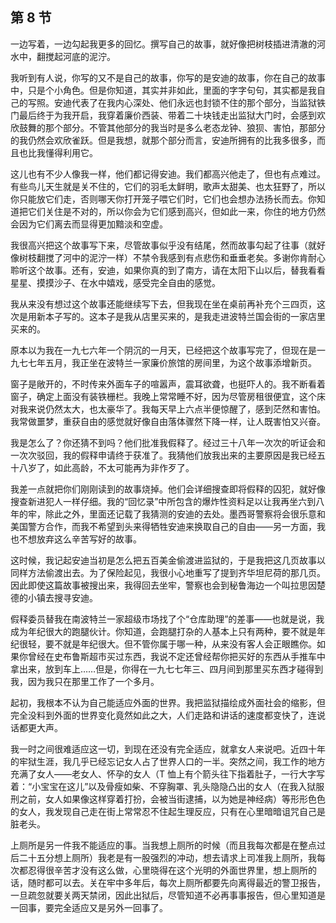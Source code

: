 ## 第 8 节

  一边写着，一边勾起我更多的回忆。撰写自己的故事，就好像把树枝插进清澈的河水中，翻搅起河底的泥泞。

  我听到有人说，你写的又不是自己的故事，你写的是安迪的故事，你在自己的故事中，只是个小角色。但是你知道，其实并非如此，里面的字字句句，其实都是我自己的写照。安迪代表了在我内心深处、他们永远也封锁不住的那个部分，当监狱铁门最后终于为我开启，我穿着廉价西装、带着二十块钱走出监狱大门时，会感到欢欣鼓舞的那个部分。不管其他部分的我当时是多么老态龙钟、狼狈、害怕，那部分的我仍然会欢欣雀跃。但是我想，就那个部分而言，安迪所拥有的比我多很多，而且也比我懂得利用它。

  这儿也有不少人像我一样，他们都记得安迪。我们都高兴他走了，但也有点难过。有些鸟儿天生就是关不住的，它们的羽毛太鲜明，歌声太甜美、也太狂野了，所以你只能放它们走，否则哪天你打开笼子喂它们时，它们也会想办法扬长而去。你知道把它们关住是不对的，所以你会为它们感到高兴，但如此一来，你住的地方仍然会因为它们离去而显得更加黯淡和空虚。

  我很高兴把这个故事写下来，尽管故事似乎没有结尾，然而故事勾起了往事（就好像树枝翻搅了河中的泥泞一样）不禁令我感到有点悲伤和垂垂老矣。多谢你肯耐心聆听这个故事。还有，安迪，如果你真的到了南方，请在太阳下山以后，替我看看星星、摸摸沙子、在水中嬉戏，感受完全自由的感觉。

  我从来没有想过这个故事还能继续写下去，但我现在坐在桌前再补充个三四页，这次是用新本子写的。这本子是我从店里买来的，是我走进波特兰国会街的一家店里买来的。

  原本以为我在一九七六年一个阴沉的一月天，已经把这个故事写完了，但现在是一九七七年五月，我正坐在波特兰一家廉价旅馆的房间里，为这个故事添增新页。

  窗子是敞开的，不时传来外面车子的喧嚣声，震耳欲聋，也挺吓人的。我不断看着窗子，确定上面没有装铁栅栏。我晚上常常睡不好，因为尽管房租很便宜，这个床对我来说仍然太大，也太豪华了。我每天早上六点半便惊醒了，感到茫然和害怕。我常做噩梦，重获自由的感觉就好像自由落体骤然下降一样，让人既害怕又兴奋。

  我是怎么了？你还猜不到吗？他们批准我假释了。经过三十八年一次次的听证会和一次次驳回，我的假释申请终于获准了。我猜他们放我出来的主要原因是我已经五十八岁了，如此高龄，不太可能再为非作歹了。

  我差一点就把你们刚刚读到的故事烧掉。他们会详细搜查即将假释的囚犯，就好像搜查新进犯人一样仔细。我的“回忆录”中所包含的爆炸性资料足以让我再坐六到八年的牢，除此之外，里面还记载了我猜测的安迪的去处。墨西哥警察将会很乐意和美国警方合作，而我不希望到头来得牺牲安迪来换取自己的自由——另一方面，我也不想放弃这么辛苦写好的故事。

  这时候，我记起安迪当初是怎么把五百美金偷渡进监狱的，于是我把这几页故事以同样方法偷渡出去。为了保险起见，我很小心地重写了提到齐华坦尼荷的那几页。因此即使这篇故事被搜出来，我得回去坐牢，警察也会到秘鲁海边一个叫拉思因楚德的小镇去搜寻安迪。

  假释委员替我在南波特兰一家超级市场找了个“仓库助理”的差事——也就是说，我成为年纪很大的跑腿伙计。你知道，会跑腿打杂的人基本上只有两种，要不就是年纪很轻，要不就是年纪很大。但不管你属于哪一种，从来没有客人会正眼瞧你。如果你曾经在史布鲁斯超市买过东西，我说不定还曾经帮你把买好的东西从手推车中拿出来，放到车上……但是，你得在一九七七年三、四月间到那里买东西才碰得到我，因为我只在那里工作了一个多月。

  起初，我根本不认为自己能适应外面的世界。我把监狱描绘成外面社会的缩影，但完全没料到外面的世界变化竟然如此之大，人们走路和讲话的速度都变快了，连说话都更大声。

  我一时之间很难适应这一切，到现在还没有完全适应，就拿女人来说吧。近四十年的牢狱生涯，我几乎已经忘记女人占了世界人口的一半。突然之间，我工作的地方充满了女人——老女人、怀孕的女人（T 恤上有个箭头往下指着肚子，一行大字写着：“小宝宝在这儿”以及骨瘦如柴、不穿胸罩、乳头隐隐凸出的女人（在我入狱服刑之前，女人如果像这样穿着打扮，会被当街逮捕，以为她是神经病）等形形色色的女人，我发现自己走在街上常常忍不住起生理反应，只有在心里暗暗诅咒自己是脏老头。

  上厕所是另一件我不能适应的事。当我想上厕所的时候（而且我每次都是在整点过后二十五分想上厕所）我老是有一股强烈的冲动，想去请求上司准我上厕所，我每次都忍得很辛苦才没有这么做，心里晓得在这个光明的外面世界里，想上厕所的话，随时都可以去。关在牢中多年后，每次上厕所都要先向离得最近的警卫报告，一旦疏忽就要关两天禁闭，因此出狱后，尽管知道不必再事事报告，但心里知道是一回事，要完全适应又是另外一回事了。